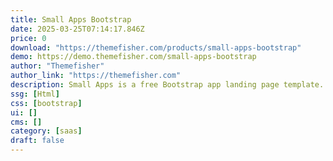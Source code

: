 ```yaml
---
title: Small Apps Bootstrap
date: 2025-03-25T07:14:17.846Z
price: 0
download: "https://themefisher.com/products/small-apps-bootstrap"
demo: https://demo.themefisher.com/small-apps-bootstrap
author: "Themefisher"
author_link: "https://themefisher.com"
description: Small Apps is a free Bootstrap app landing page template.
ssg: [Html]
css: [bootstrap]
ui: []
cms: []
category: [saas]
draft: false
---
```

